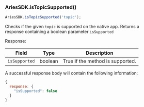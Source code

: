 ### AriesSDK.isTopicSupported()

```js readonly
AriesSDK.isTopicSupported('topic');
```

Checks if the given `topic` is supported on the native app. Returns a response containing a boolean parameter `isSupported`

Response:

| Field | Type | Description |
| ----- | ---- | ----------- |
| `isSupported` | boolean | True if the method is supported. |

A successful response body will contain the following information:
```js readonly
{
  response: {
    "isSupported": false
  }
}
```
